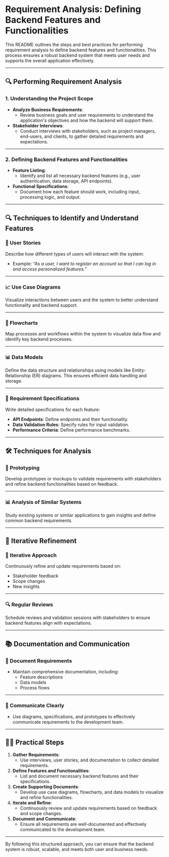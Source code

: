 # Requirement Analysis: Defining Backend Features and Functionalities

This README outlines the steps and best practices for performing requirement analysis to define backend features and functionalities. This process ensures a robust backend system that meets user needs and supports the overall application effectively.

---

## 🔍 Performing Requirement Analysis

### 1. Understanding the Project Scope
- **Analyze Business Requirements**: 
  - Review business goals and user requirements to understand the application's objectives and how the backend will support them.
- **Stakeholder Interviews**: 
  - Conduct interviews with stakeholders, such as project managers, end-users, and clients, to gather detailed requirements and expectations.

---

### 2. Defining Backend Features and Functionalities
- **Feature Listing**: 
  - Identify and list all necessary backend features (e.g., user authentication, data storage, API endpoints).
- **Functional Specifications**: 
  - Document how each feature should work, including input, processing logic, and output.

---

## 🔍 Techniques to Identify and Understand Features

### 👥 User Stories
Describe how different types of users will interact with the system:
- Example: *“As a user, I want to register an account so that I can log in and access personalized features.”*

---

### 📈 Use Case Diagrams
Visualize interactions between users and the system to better understand functionality and backend support.

---

### 🔄 Flowcharts
Map processes and workflows within the system to visualize data flow and identify key backend processes.

---

### 📊 Data Models
Define the data structure and relationships using models like Entity-Relationship (ER) diagrams. This ensures efficient data handling and storage.

---

### 📝 Requirement Specifications
Write detailed specifications for each feature:
- **API Endpoints**: Define endpoints and their functionality.
- **Data Validation Rules**: Specify rules for input validation.
- **Performance Criteria**: Define performance benchmarks.

---

## 🛠️ Techniques for Analysis

### 🧪 Prototyping
Develop prototypes or mockups to validate requirements with stakeholders and refine backend functionalities based on feedback.

---

### 📊 Analysis of Similar Systems
Study existing systems or similar applications to gain insights and define common backend requirements.

---

## 🔄 Iterative Refinement

### 🔄 Iterative Approach
Continuously refine and update requirements based on:
- Stakeholder feedback
- Scope changes
- New insights

---

### 🔍 Regular Reviews
Schedule reviews and validation sessions with stakeholders to ensure backend features align with expectations.

---

## 📚 Documentation and Communication

### 📜 Document Requirements
- Maintain comprehensive documentation, including:
  - Feature descriptions
  - Data models
  - Process flows

---

### 💬 Communicate Clearly
- Use diagrams, specifications, and prototypes to effectively communicate requirements to the development team.

---

## 🧑‍💻 Practical Steps

1. **Gather Requirements**: 
   - Use interviews, user stories, and documentation to collect detailed requirements.
2. **Define Features and Functionalities**: 
   - List and document necessary backend features and their specifications.
3. **Create Supporting Documents**: 
   - Develop use case diagrams, flowcharts, and data models to visualize and refine functionalities.
4. **Iterate and Refine**: 
   - Continuously review and update requirements based on feedback and scope changes.
5. **Document and Communicate**: 
   - Ensure all requirements are well-documented and effectively communicated to the development team.

---

By following this structured approach, you can ensure that the backend system is robust, scalable, and meets both user and business needs.